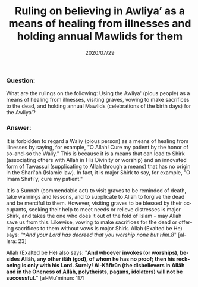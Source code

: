 ﻿---
layout: post
publisher: "alsalafiyyah@icloud.com"
title: "Ruling on believing in Awliya’ as a means of healing from illnesses and holding annual Mawlids for them"
source: "Fatawa Al-Lajnah Ad-Da'imah, Fatwa no. 3627, Question 1"
category: [fatwas,tawassul]
hijri: Dhu al-Hijjah 8, 1441
date: 2020/07/29
group1: true
note: true
locale: en
lang: en
excerpt: "What are the rulings on the following: Using the pious people as a means of healing from illnesses, visiting graves, vowing to make sacrifices to the dead"
---

### Question: 
What are the rulings on the following: Using the Awliya' (pious people) as a means of healing from illnesses, visiting graves, vowing to make sacrifices to the dead, and holding annual Mawlids (celebrations of the birth days) for the Awliya'?

### Answer:
It is forbidden to regard a Waliy (pious person) as a means of healing from illnesses by saying, for example, "O Allah! Cure my patient by the honor of so-and-so the Waliy." This is because it is a means that can lead to Shirk (associating others with Allah in His Divinity or worship) and an innovated form of Tawassul (supplicating to Allah through a means) that has no origin in the Shari'ah (Islamic law). In fact, it is major Shirk to say, for example, "O Imam Shafi`y, cure my patient."

It is a Sunnah (commendable act) to visit graves to be reminded of death, take warnings and lessons, and to supplicate to Allah to forgive the dead and be merciful to them. However, visiting graves to be blessed by their occupants, seeking their help to meet needs or relieve distresses is major Shirk, and takes the one who does it out of the fold of Islam - may Allah save us from this. Likewise, vowing to make sacrifices for the dead or offering sacrifices to them without vows is major Shirk. Allah (Exalted be He) says: "**And your Lord has decreed that you worship none but Him.8*" [al-Isra: 23]

Allah (Exalted be He) also says: "**And whoever invokes (or worships), besides Allâh, any other ilâh (god), of whom he has no proof; then his reckoning is only with his Lord. Surely! Al-Kâfirûn (the disbelievers in Allâh and in the Oneness of Allâh, polytheists, pagans, idolaters) will not be successful.**" [al-Mu'minun: 117]
